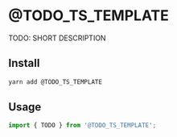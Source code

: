 # @TODO_TS_TEMPLATE

TODO: SHORT DESCRIPTION

## Install

```sh
yarn add @TODO_TS_TEMPLATE
```

## Usage

```ts
import { TODO } from '@TODO_TS_TEMPLATE';
 
```
